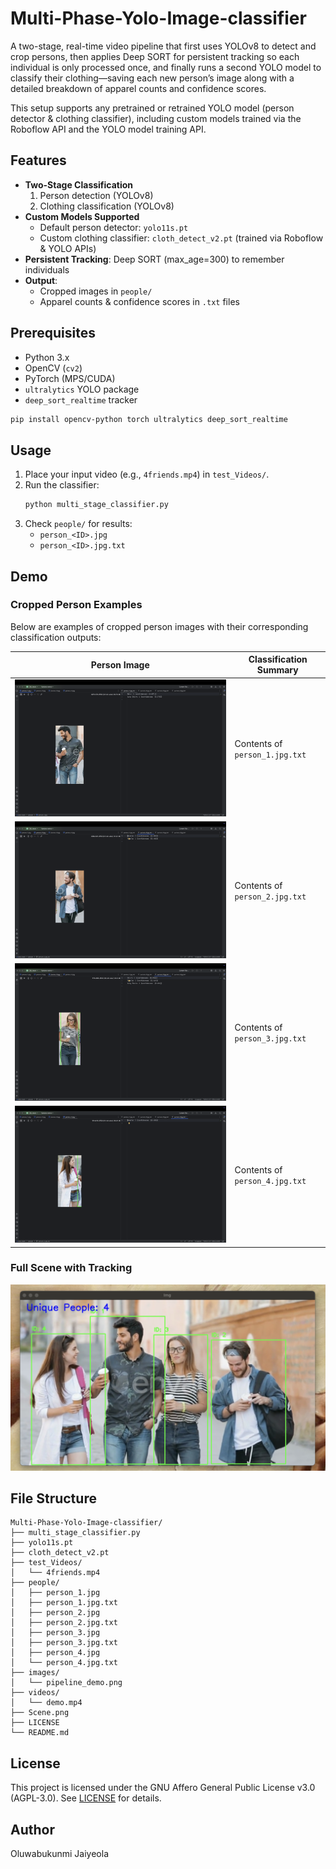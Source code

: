# Multi-Phase-Yolo-Image-classifier

A two-stage, real-time video pipeline that first uses YOLOv8 to detect and crop persons, then applies Deep SORT for persistent tracking so each individual is only processed once, and finally runs a second YOLO model to classify their clothing—saving each new person’s image along with a detailed breakdown of apparel counts and confidence scores.

This setup supports any pretrained or retrained YOLO model (person detector & clothing classifier), including custom models trained via the Roboflow API and the YOLO model training API.

## Features

- **Two-Stage Classification**  
  1. Person detection (YOLOv8)  
  2. Clothing classification (YOLOv8)  
- **Custom Models Supported**  
  - Default person detector: `yolo11s.pt`  
  - Custom clothing classifier: `cloth_detect_v2.pt` (trained via Roboflow & YOLO APIs)  
- **Persistent Tracking**: Deep SORT (max_age=300) to remember individuals  
- **Output**:  
  - Cropped images in `people/`  
  - Apparel counts & confidence scores in `.txt` files  

## Prerequisites

- Python 3.x  
- OpenCV (`cv2`)  
- PyTorch (MPS/CUDA)  
- `ultralytics` YOLO package  
- `deep_sort_realtime` tracker  

```bash
pip install opencv-python torch ultralytics deep_sort_realtime
```

## Usage

1. Place your input video (e.g., `4friends.mp4`) in `test_Videos/`.  
2. Run the classifier:
   ```bash
   python multi_stage_classifier.py
   ```
3. Check `people/` for results:
   - `person_<ID>.jpg`  
   - `person_<ID>.jpg.txt`  

## Demo

### Cropped Person Examples

Below are examples of cropped person images with their corresponding classification outputs:
<br>

| Person Image        | Classification Summary         |
|---------------------|--------------------------------|
| ![Person 1](Person1.png) | Contents of `person_1.jpg.txt` |
| ![Person 2](Person2.png) | Contents of `person_2.jpg.txt` |
| ![Person 3](person3.png) | Contents of `person_3.jpg.txt` |
| ![Person 4](Person4.png) | Contents of `person_4.jpg.txt` |

### Full Scene with Tracking

![Full Scene](Scene.png)

## File Structure

```
Multi-Phase-Yolo-Image-classifier/
├── multi_stage_classifier.py
├── yolo11s.pt
├── cloth_detect_v2.pt
├── test_Videos/
│   └── 4friends.mp4
├── people/
│   ├── person_1.jpg
│   ├── person_1.jpg.txt
│   ├── person_2.jpg
│   ├── person_2.jpg.txt
│   ├── person_3.jpg
│   ├── person_3.jpg.txt
│   ├── person_4.jpg
│   └── person_4.jpg.txt
├── images/
│   └── pipeline_demo.png
├── videos/
│   └── demo.mp4
├── Scene.png
├── LICENSE
└── README.md
```

## License

This project is licensed under the GNU Affero General Public License v3.0 (AGPL-3.0). See [LICENSE](LICENSE) for details.

## Author

Oluwabukunmi Jaiyeola
